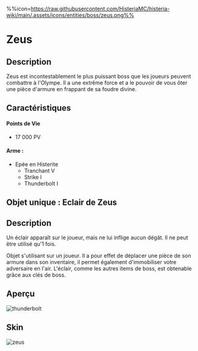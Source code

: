 %%icon=https://raw.githubusercontent.com/HisteriaMC/histeria-wiki/main/.assets/icons/entities/boss/zeus.png%%
# Zeus

## Description 
Zeus est incontestablement le plus puissant boss que les joueurs peuvent combattre à l'Olympe. Il a une extrême force et a le pouvoir de vous ôter une pièce d'armure en frappant de sa foudre divine.

## Caractéristiques

#### __Points de Vie__
+ 17 000 PV

#### __Arme :__
+ Epée en Histerite 
  - Tranchant V
  - Strike I
  - Thunderbolt I

## Objet unique : Eclair de Zeus

## Description
Un éclair apparaît sur le joueur, mais ne lui inflige aucun dégât. Il ne peut être utilisé qu'1 fois. 

Objet s'utilisant sur un joueur. Il a pour effet de déplacer une pièce de son armure dans son inventaire, il permet également d'immobiliser votre adversaire en l'air.
L'éclair, comme les autres items de boss, est obtenable grâce aux clés de boss.

## Aperçu
![thunderbolt](https://raw.githubusercontent.com/HisteriaMC/histeria-wiki/main/.assets/items/thunderbolt.png)

## Skin

![zeus](https://raw.githubusercontent.com/HisteriaMC/histeria-wiki/main/.assets/entities/boss/zeus.png)


